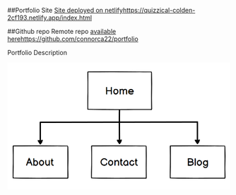 ##Portfolio Site
[Site deployed on netlify]()https://quizzical-colden-2cf193.netlify.app/index.html 

##Github repo 
Remote repo [available here]()https://github.com/connorca22/portfolio 

Portfolio Description

![sitemap](images/portfoliositemap.png)